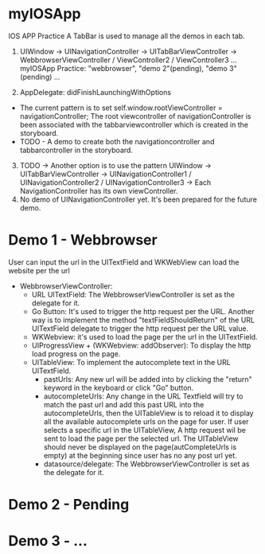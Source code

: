 # myIOSApp
IOS APP Practice
A TabBar is used to manage all the demos in each tab.

1. UIWindow -> UINavigationController -> UITabBarViewController -> WebbrowserViewController / ViewController2 / ViewController3 ...
myIOSApp Practice: "webbrowser", "demo 2"(pending), "demo 3"(pending) ...

2. AppDelegate: didFinishLaunchingWithOptions
  + The current pattern is to set self.window.rootViewController = navigationController; The root viewcontroller of navigationController is been associated with the tabbarviewcontroller which is created in the storyboard.
  + TODO - A demo to create both the navigationcontroller and tabbarcontroller in the storyboard.

3. TODO -> Another option is to use the pattern UIWindow -> UITabBarViewController -> UINavigationController1 / UINavigationController2 / UINavigationController3 -> Each NavigationController has its own viewController.
4. No demo of UINavigationController yet. It's been prepared for the future demo.

# Demo 1 - Webbrowser
User can input the url in the UITextField and WKWebView can load the website per the url
+ WebbrowserViewController:
  - URL UITextField: The WebbrowserViewController is set as the delegate for it.
  - Go Button: It's used to trigger the http request per the URL. Another way is to implement the method "textFieldShouldReturn" of the URL UITextField delegate to trigger the http request per the URL value.
  - WKWebview: it's used to load the page per the url in the UITextField.
  - UIProgressView + (WKWebview: addObserver): To display the http load progress on the page.
  - UITableView: To implement the autocomplete text in the URL UITextField.
    * pastUrls: Any new url will be added into by clicking the "return" keyword in the keyboard or click "Go" button.
    * autocompleteUrls: Any change in the URL Textfield will try to match the past url and add this past URL into the autocompleteUrls, then the UITableView is to reload it to display all the available autocomplete urls on the page for user. If user selects a specific url in the UITableView, A http request wil be sent to load the page per the selected url. The UITableView should never be displayed on the page(autCompleteUrls is empty) at the beginning since user has no any post url yet.
    * datasource/delegate: The WebbrowserViewController is set as the delegate for it.
 # Demo 2 - Pending
 # Demo 3 - ...
